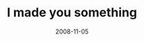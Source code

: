 ---
layout: base.njk
title : 'I made you something' 
view_title : 'I made you something' 
year : '2008' 
date : '2008-11-05' 
img_file : '/drawing/imadeyousomething.jpg' 
html_file : 'imadeyousomething' 
next_html : 'somedayillbeadoctor.html' 
year_order : '498' 
permalink : "title/{{html_file}}.html"
---